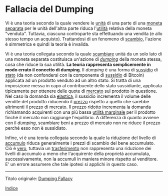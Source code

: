# Fallacia del Dumping



Vi è una teoria secondo la quale vendere le [unità](ch101-glossary.md#unità) di una parte di una [moneta](ch101-glossary.md#moneta) [separata](ch101-glossary.md#separazione-split) per le unità dell'altra parte riduca l'[utilità](ch101-glossary.md#utilità) relativa della moneta "venduta". Tuttavia, ciascuna controparte sta effettuando una vendita (e allo stesso tempo un acquisto). Trattandosi di un fenomeno di [scambio](ch101-glossary.md#scambio), l'azione è simmetrica e quindi la teoria è invalida.

Vi è una teoria collegata secondo la quale [scambiare](ch101-glossary.md#scambio-di-unità) unità da un solo lato di una moneta separata costituisca un'azione di [_dumping_](https://it.wikipedia.org/wiki/Dumping) della moneta stessa, cosa che riduce la sua utilità. **La teoria rappresenta semplicemente in modo errato il concetto di dumping**. Il _dumping_ è una forma di [sussidio](https://it.wikipedia.org/wiki/Sussidio) di [stato](ch101-glossary.md#stato) (da non confondersi con la componente di [sussidio](ch101-glossary.md#sussidio-subsidy) di Bitcoin) applicata ad un prodotto venduto ad un altro stato. Si tratta di una imposizione messa in capo al contribuente dello stato sussidiante, applicata tipicamente per ottenere delle quote di [mercato](ch101-glossary.md#mercato) sul prodotto in questione. Nel caso la domanda sia [elastica](https://it.wikipedia.org/wiki/Elasticit%C3%A0_della_domanda), il sussidio incrementa il volume delle vendite del prodotto riducendo il [prezzo](ch101-glossary.md#prezzo) rispetto a quello che sarebbe altrimenti il prezzo di mercato. Il prezzo ridotto incrementa la domanda richiamando acquirenti con una più bassa [utilità marginale](https://en.wikipedia.org/wiki/Marginal_utility) per il prodotto finché il mercato non raggiunge l'equilibrio. A differenza di quanto avviene con il _dumping_, scambiare beni a prezzo di mercato non ne riduce il prezzo perché esso non è sussidiato.

Infine, vi è una teoria collegata secondo la quale la riduzione del livello di [accumulo](https://en.wikipedia.org/wiki/Hoarding_(economics)) riduca generalmente i prezzi di scambio del bene accumulato. Ciò è [vero](https://mises.org/wire/problem-hoarding), tuttavia un [trasferimento](ch101-glossary.md#trasferimento) non rappresenta una riduzione dei livelli di accumulo a meno che l'acquirente della proprietà accumulata, successivamente, non la accumuli in maniera minore rispetto al venditore. E' un errore assumere che tale ipotesi si applichi in questo caso. 

---

Titolo originale: [Dumping Fallacy](https://github.com/libbitcoin/libbitcoin-system/wiki/Dumping-Fallacy)

[Indice](/README.md)

